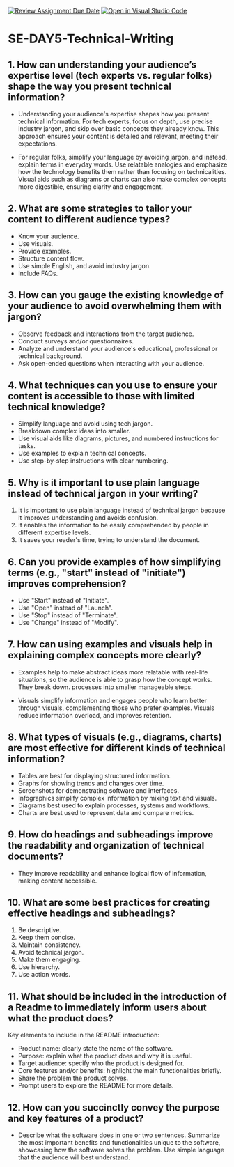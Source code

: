 [![Review Assignment Due Date](https://classroom.github.com/assets/deadline-readme-button-22041afd0340ce965d47ae6ef1cefeee28c7c493a6346c4f15d667ab976d596c.svg)](https://classroom.github.com/a/zsAR-pyY)
[![Open in Visual Studio Code](https://classroom.github.com/assets/open-in-vscode-2e0aaae1b6195c2367325f4f02e2d04e9abb55f0b24a779b69b11b9e10269abc.svg)](https://classroom.github.com/online_ide?assignment_repo_id=18936303&assignment_repo_type=AssignmentRepo)
# SE-DAY5-Technical-Writing
## 1. How can understanding your audience’s expertise level (tech experts vs. regular folks) shape the way you present technical information?
- Understanding your audience's expertise shapes how you present technical information. For tech experts, focus on depth, use precise industry jargon, and skip over basic concepts they already know. This approach ensures your content is detailed and relevant, meeting their expectations.

- For regular folks, simplify your language by avoiding jargon, and instead, explain terms in everyday words. Use relatable analogies and emphasize how the technology benefits them rather than focusing on technicalities. Visual aids such as diagrams or charts can also make complex concepts more digestible, ensuring clarity and engagement.

## 2. What are some strategies to tailor your content to different audience types?
- Know your audience.
- Use visuals.
- Provide examples.
- Structure content flow.
- Use simple English, and avoid industry jargon.
- Include FAQs.

## 3. How can you gauge the existing knowledge of your audience to avoid overwhelming them with jargon?
- Observe feedback and interactions from the target audience. 
- Conduct surveys and/or questionnaires. 
- Analyze and understand your audience's educational, professional or technical background. 
- Ask open-ended questions when interacting with your audience.

## 4. What techniques can you use to ensure your content is accessible to those with limited technical knowledge?
- Simplify language and avoid using tech jargon.
- Breakdown complex ideas into smaller. 
- Use visual aids like diagrams, pictures, and numbered instructions for tasks.
- Use examples to explain technical concepts.
- Use step-by-step instructions with clear numbering.

## 5. Why is it important to use plain language instead of technical jargon in your writing?
1. It is important to use plain language instead of technical jargon because it improves understanding and avoids confusion.
2. It enables the information to be easily comprehended by people in different expertise levels.
3. It saves your reader's time, trying to understand the document.

## 6. Can you provide examples of how simplifying terms (e.g., "start" instead of "initiate") improves comprehension?
- Use "Start" instead of "Initiate".
- Use "Open" instead of "Launch".
- Use "Stop" instead of "Terminate".
- Use "Change" instead of "Modify".

## 7. How can using examples and visuals help in explaining complex concepts more clearly?
- Examples help to make abstract ideas more relatable with real-life situations, so the audience is able to grasp how the concept works. They break down. 
processes into smaller manageable steps.

- Visuals simplify information and engages people who learn better through visuals, complementing those who prefer examples. Visuals reduce information overload, and improves retention.

## 8. What types of visuals (e.g., diagrams, charts) are most effective for different kinds of technical information?
- Tables are best for displaying structured information.
- Graphs for showing trends and changes over time.
- Screenshots for demonstrating software and interfaces.
- Infographics simplify complex information by mixing text and visuals.
- Diagrams best used to explain processes, systems and workflows.
- Charts are best used to represent data and compare metrics.

## 9. How do headings and subheadings improve the readability and organization of technical documents?
- They improve readability and enhance logical flow of information, making content accessible. 

## 10. What are some best practices for creating effective headings and subheadings?
1. Be descriptive.
2. Keep them concise.
3. Maintain consistency.
4. Avoid technical jargon.
5. Make them engaging.
6. Use hierarchy.
7. Use action words.

## 11. What should be included in the introduction of a Readme to immediately inform users about what the product does?
Key elements to include in the README introduction:
- Product name: clearly state the name of the software.
- Purpose: explain what the product does and why it is useful.
- Target audience: specify who the product is designed for.
- Core features and/or benefits: highlight the main functionalities briefly.
- Share the problem the product solves.
- Prompt users to explore the README for more details.

## 12. How can you succinctly convey the purpose and key features of a product?
- Describe what the software does in one or two sentences. Summarize the most important benefits and functionalities unique to the software, showcasing how the software solves the problem. Use simple language that the audience will best understand.
